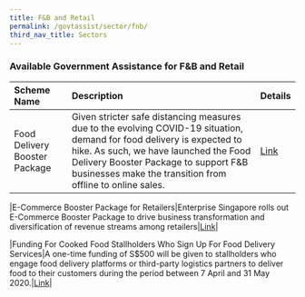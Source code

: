 ```yaml
---
title: F&B and Retail
permalink: /govtassist/sector/fnb/
third_nav_title: Sectors
---
```


### **Available Government Assistance for F&B and Retail**

|Scheme Name|Description|Details|
|:---|:---|:---|
|Food Delivery Booster Package|Given stricter safe distancing measures due to the evolving COVID-19 situation, demand for food delivery is expected to hike. As such, we have launched the Food Delivery Booster Package to support F&B businesses make the transition from offline to online sales.|<a target="_blank" href="https://go.gov.sg/fdbp">Link</a>|

|E-Commerce Booster Package for Retailers|Enterprise Singapore rolls out E-Commerce Booster Package to drive business transformation and diversification of revenue streams among retailers|<a target="_blank" href="https://go.gov.sg/ebp">Link</a>|

|Funding For Cooked Food Stallholders Who Sign Up For Food Delivery Services|A one-time funding of S$500 will be given to stallholders who engage food delivery platforms or third-party logistics partners to deliver food to their customers during the period between 7 April and 31 May 2020.|<a target="_blank" href="https://go.gov.sg/hawker500delivery">Link</a>|

